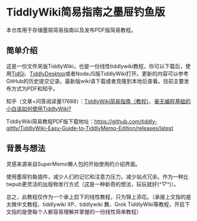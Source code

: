 # TiddlyWiki简易指南之墨屉钓鱼版

本仓库用于存储墨屉简易指南以及发布PDF版简易教程。

## 简单介绍

这是一份文件夹版TiddlyWiki，也是一份线性tiddlywiki教程，你可以下载后，使用[TidGi](https://github.com/tiddly-gittly/TidGi-Desktop)、[TiddlyDesktop](https://github.com/TiddlyWiki/TiddlyDesktop/releases)或者NodeJS版TiddlyWiki打开。更新的内容可以参考GitHub的历史提交记录。最新版wiki请下载或者克隆到本地后查看。目前主要发布方式为PDF和知乎。

知乎（文章+问答阅读量17688）：[TiddlyWiki简易指南（教程）](https://zhuanlan.zhihu.com/p/555893660)、[毫无编程基础的小白该如何使用TiddlyWiki?](https://www.zhihu.com/question/513050899/answer/2636426911)

TiddlyWiki简易教程PDF版下载地址：https://github.com/tiddly-gittly/TiddlyWiki-Easy-Guide-to-TiddlyMemo-Edition/releases/latest

## 背景与想法

灵感来源来自SuperMemo懒人包的开始使用的介绍界面。

使用墨屉钓鱼插件，减少人们的记忆和注意力压力，减少站点冗余。作为一种比twpub更灵活的出版物发行方式（这是一种新奇的想法，玩玩就好(*^▽^*)）。

总之，此教程仅作为一个承上启下的线性教程，只为锦上添花。（承接上文指的是太微中文教程、tiddlywiki XP、tiddlywiki 舞、Grok TiddlyWiki等教程，开启下文指的是使每个人都容易理解并掌握的一份线性简单教程）
